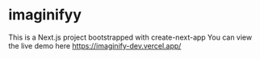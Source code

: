 # imaginifyy

This is a Next.js project bootstrapped with create-next-app
You can view the live demo here 
https://imaginify-dev.vercel.app/
